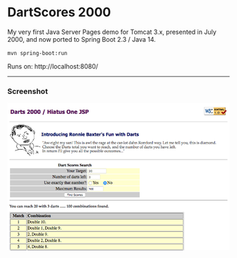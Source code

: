 # DartScores 2000

My very first Java Server Pages demo for Tomcat 3.x, presented in July 2000, and now ported to Spring Boot 2.3 / Java 14.

    mvn spring-boot:run

Runs on: http://localhost:8080/


----
### Screenshot

![Screenshot](screenshot.png)
